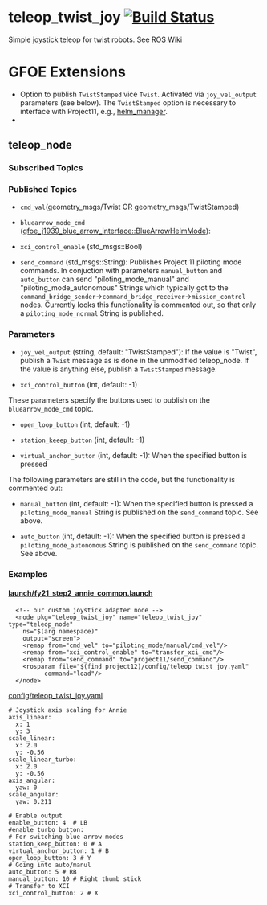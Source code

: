 teleop_twist_joy [![Build Status](https://travis-ci.org/ros-teleop/teleop_twist_joy.svg?branch=indigo-devel)](https://travis-ci.org/ros-teleop/teleop_twist_joy)
================

Simple joystick teleop for twist robots. See [ROS Wiki](http://wiki.ros.org/teleop_twist_joy)

# GFOE Extensions

* Option to publish `TwistStamped` vice `Twist`.  Activated via `joy_vel_output` parameters (see below).  The `TwistStamped` option is necessary to interface with Project11, e.g., [helm_manager](https://github.com/GFOE/helm_manager).
* 


## teleop_node

### Subscribed Topics



### Published Topics

* `cmd_val`(geometry_msgs/Twist OR geometry_msgs/TwistStamped)


* `bluearrow_mode_cmd` ([gfoe_j1939_blue_arrow_interface::BlueArrowHelmMode](https://bitbucket.org/gfoe/gfoe_j1939_blue_arrow_interface/src/gfoe-devel/msg/BlueArrowHelmMode.msg)):

* `xci_control_enable` (std_msgs::Bool)

* `send_command` (std_msgs::String): Publishes Project 11 piloting mode commands.  In conjuction with parameters `manual_button` and `auto_button` can send "piloting_mode_manual" and "piloting_mode_autonomous" Strings which typically got to the `command_bridge_sender`->`command_bridge_receiver`->`mission_control` nodes.  Currently looks this functionality is commented out, so that only a `piloting_mode_normal` String is published.


### Parameters

* `joy_vel_output` (string, default: "TwistStamped"): If the value is "Twist", publish a `Twist` message as is done in the unmodified teleop_node.  If the value is anything else, publish a `TwistStamped` message.


* `xci_control_button` (int, default: -1)

These parameters specify the buttons used to publish on the `bluearrow_mode_cmd` topic.

* `open_loop_button` (int, default: -1)

* `station_keeep_button` (int, default: -1)

* `virtual_anchor_button` (int, default: -1): When the specified button is pressed 

The following parameters are still in the code, but the functionality is commented out:

* `manual_button` (int, default: -1): When the specified button is pressed a `piloting_mode_manual` String is published on the `send_command` topic.  See above.

* `auto_button` (int, default: -1): When the specified button is pressed a `piloting_mode_autonomous` String is published on the `send_command` topic.  See above.


### Examples

#### [launch/fy21_step2_annie_common.launch](https://bitbucket.org/gfoe/project12/src/gfoe-devel/launch/fy21_step2_annie_common.launch)

```
  <!-- our custom joystick adapter node -->
  <node pkg="teleop_twist_joy" name="teleop_twist_joy" type="teleop_node"
	ns="$(arg namespace)"
	output="screen">
    <remap from="cmd_vel" to="piloting_mode/manual/cmd_vel"/>
    <remap from="xci_control_enable" to="transfer_xci_cmd"/>
    <remap from="send_command" to="project11/send_command"/>
    <rosparam file="$(find project12)/config/teleop_twist_joy.yaml"
	      command="load"/>
  </node>
```

[config/teleop_twist_joy.yaml](https://bitbucket.org/gfoe/project12/src/gfoe-devel/config/teleop_twist_joy.yaml)
```
# Joystick axis scaling for Annie
axis_linear:
  x: 1
  y: 3
scale_linear:
  x: 2.0
  y: -0.56
scale_linear_turbo:
  x: 2.0
  y: -0.56
axis_angular:
  yaw: 0
scale_angular:
  yaw: 0.211

# Enable output
enable_button: 4  # LB 
#enable_turbo_button:
# For switching blue arrow modes
station_keep_button: 0 # A
virtual_anchor_button: 1 # B
open_loop_button: 3 # Y
# Going into auto/manul
auto_button: 5 # RB
manual_button: 10 # Right thumb stick
# Transfer to XCI 
xci_control_button: 2 # X
```

